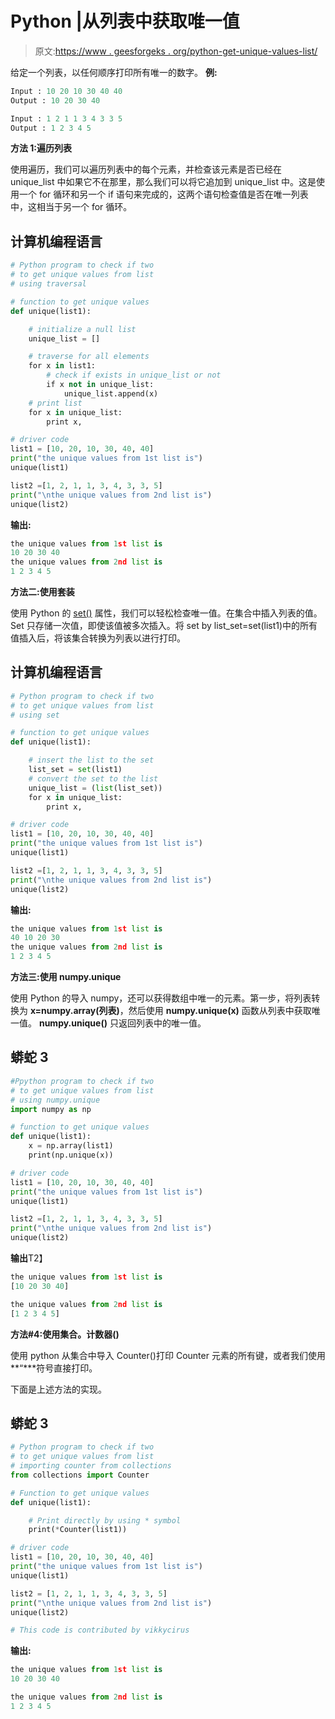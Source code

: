 # Python |从列表中获取唯一值

> 原文:[https://www . geesforgeks . org/python-get-unique-values-list/](https://www.geeksforgeeks.org/python-get-unique-values-list/)

给定一个列表，以任何顺序打印所有唯一的数字。
**例:**

```py
Input : 10 20 10 30 40 40
Output : 10 20 30 40 

Input : 1 2 1 1 3 4 3 3 5 
Output : 1 2 3 4 5  
```

**方法 1:遍历列表**

使用遍历，我们可以遍历列表中的每个元素，并检查该元素是否已经在 unique_list 中如果它不在那里，那么我们可以将它追加到 unique_list 中。这是使用一个 for 循环和另一个 if 语句来完成的，这两个语句检查值是否在唯一列表中，这相当于另一个 for 循环。

## 计算机编程语言

```py
# Python program to check if two
# to get unique values from list
# using traversal

# function to get unique values
def unique(list1):

    # initialize a null list
    unique_list = []

    # traverse for all elements
    for x in list1:
        # check if exists in unique_list or not
        if x not in unique_list:
            unique_list.append(x)
    # print list
    for x in unique_list:
        print x,

# driver code
list1 = [10, 20, 10, 30, 40, 40]
print("the unique values from 1st list is")
unique(list1)

list2 =[1, 2, 1, 1, 3, 4, 3, 3, 5]
print("\nthe unique values from 2nd list is")
unique(list2)
```

**输出:**

```py
the unique values from 1st list is
10 20 30 40 
the unique values from 2nd list is
1 2 3 4 5
```

**方法二:使用套装**

使用 Python 的 [set()](https://www.geeksforgeeks.org/sets-in-python/) 属性，我们可以轻松检查唯一值。在集合中插入列表的值。Set 只存储一次值，即使该值被多次插入。将 set by list_set=set(list1)中的所有值插入后，将该集合转换为列表以进行打印。

## 计算机编程语言

```py
# Python program to check if two
# to get unique values from list
# using set

# function to get unique values
def unique(list1):

    # insert the list to the set
    list_set = set(list1)
    # convert the set to the list
    unique_list = (list(list_set))
    for x in unique_list:
        print x,

# driver code
list1 = [10, 20, 10, 30, 40, 40]
print("the unique values from 1st list is")
unique(list1)

list2 =[1, 2, 1, 1, 3, 4, 3, 3, 5]
print("\nthe unique values from 2nd list is")
unique(list2)
```

**输出:**

```py
the unique values from 1st list is
40 10 20 30 
the unique values from 2nd list is
1 2 3 4 5
```

**方法三:使用 numpy.unique**

使用 Python 的导入 numpy，还可以获得数组中唯一的元素。第一步，将列表转换为 **x=numpy.array(列表)**，然后使用 **numpy.unique(x)** 函数从列表中获取唯一值。 **numpy.unique()** 只返回列表中的唯一值。

## 蟒蛇 3

```py
#Ppython program to check if two
# to get unique values from list
# using numpy.unique
import numpy as np

# function to get unique values
def unique(list1):
    x = np.array(list1)
    print(np.unique(x))

# driver code
list1 = [10, 20, 10, 30, 40, 40]
print("the unique values from 1st list is")
unique(list1)

list2 =[1, 2, 1, 1, 3, 4, 3, 3, 5]
print("\nthe unique values from 2nd list is")
unique(list2)
```

**输出**T2】

```py
the unique values from 1st list is
[10 20 30 40]

the unique values from 2nd list is
[1 2 3 4 5]
```

**方法#4:使用集合。计数器()**

使用 python 从集合中导入 Counter()打印 Counter 元素的所有键，或者我们使用**“***符号直接打印。

下面是上述方法的实现。

## 蟒蛇 3

```py
# Python program to check if two
# to get unique values from list
# importing counter from collections
from collections import Counter

# Function to get unique values
def unique(list1):

    # Print directly by using * symbol
    print(*Counter(list1))

# driver code
list1 = [10, 20, 10, 30, 40, 40]
print("the unique values from 1st list is")
unique(list1)

list2 = [1, 2, 1, 1, 3, 4, 3, 3, 5]
print("\nthe unique values from 2nd list is")
unique(list2)

# This code is contributed by vikkycirus
```

**输出:**

```py
the unique values from 1st list is
10 20 30 40

the unique values from 2nd list is
1 2 3 4 5
```